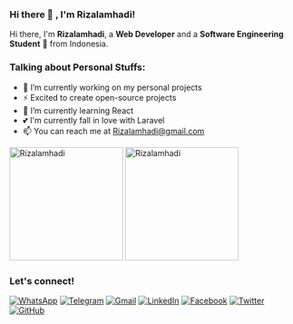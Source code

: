 ### Hi there 👋 , I'm Rizalamhadi!
    
Hi there, I'm **Rizalamhadi**, a **Web Developer** and a **Software Engineering Student** 🚀 from Indonesia.

### Talking about Personal Stuffs:
  - 🔭 I’m currently working on my personal projects
  - ⚡ Excited to create open-source projects
  - 🌱 I’m currently learning React
  - 💕 I'm currently fall in love with Laravel
  - 📫 You can reach me at <a href="mailto:rizalamhadi@gmail.com">Rizalamhadi@gmail.com</a>
  
<p>
    <img src="https://github-readme-stats.vercel.app/api?username=Rizalamhadi&show_icons=true&include_all_commits=true&count_private=true" alt="Rizalamhadi" height="200" />
    <img src="https://github-readme-stats.vercel.app/api/top-langs/?username=Rizalamhadi&layout=compact&langs_count=10" alt="Rizalamhadi" height="200" />
</p>

### Let's connect!

[![WhatsApp](https://img.shields.io/badge/WhatsApp-25D366?style=for-the-badge&logo=whatsapp&logoColor=white)](https://wa.me/6285930231275)
[![Telegram](https://img.shields.io/badge/Telegram-26A5E4?style=for-the-badge&logo=telegram&logoColor=white)](https://www.t.me/Rizalamhadi)
[![Gmail](https://img.shields.io/badge/Gmail-EA4335?style=for-the-badge&logo=gmail&logoColor=white)](mailto:Rizalamhadi@gmail.com?subject=github_message)
[![LinkedIn](https://img.shields.io/badge/LinkedIn-0A66C2?style=for-the-badge&logo=linkedin&logoColor=white)](https://www.linkedin.com/in/Rizalamhadi)
[![Facebook](https://img.shields.io/badge/Facebook-1877F2?style=for-the-badge&logo=facebook&logoColor=white)](https://web.facebook.com/Rizalamhadi)
[![Twitter](https://img.shields.io/badge/Twitter-1DA1F2?style=for-the-badge&logo=twitter&logoColor=white)](https://twitter.com/Rizalamhadi)
[![GitHub](https://img.shields.io/badge/GitHub-181717?style=for-the-badge&logo=github&logoColor=white)](https://github.com/Rizalamhadi?tab=follow)
